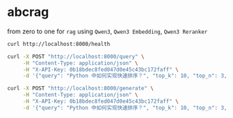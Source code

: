# abcrag
from zero to one for `rag` using `Qwen3`, `Qwen3 Embedding`, `Qwen3 Reranker`

```bash
curl http://localhost:8000/health
```

```bash
curl -X POST "http://localhost:8000/query" \
     -H "Content-Type: application/json" \
     -H "X-API-Key: 0b18bdec8fed047d0e45c43bc172faff" \
     -d '{"query": "Python 中如何实现快速排序？", "top_k": 10, "top_n": 3, "instruction": "检索 Python 代码"}'
```

```bash
curl -X POST "http://localhost:8000/generate" \
     -H "Content-Type: application/json" \
     -H "X-API-Key: 0b18bdec8fed047d0e45c43bc172faff" \
     -d '{"query": "Python 中如何实现快速排序？", "top_k": 10, "top_n": 3, "instruction": "检索 Python 代码"}'
```
